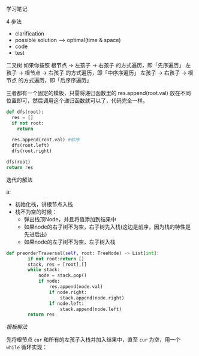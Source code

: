 学习笔记

4 步法
* clarification
* possible solution --> optimal(time & space)
* code
* test


二叉树
如果你按照 根节点 -> 左孩子 -> 右孩子 的方式遍历，即「先序遍历」
左孩子 -> 根节点 -> 右孩子 的方式遍历，即「中序序遍历」
左孩子 -> 右孩子 -> 根节点 的方式遍历，即「后序序遍历」

三者都有一个固定的模板，只需将递归函数里的 res.append(root.val) 放在不同位置即可，然后调用这个递归函数就可以了，代码完全一样。

```python
def dfs(root):
  res = []
  if not root:
    return
  
  res.append(root.val) #前序
  dfs(root.left)
  dfs(root.right)

dfs(root)
return res
```

迭代的解法

a:

* 初始化栈，讲根节点入栈
* 栈不为空的时候：
  * 弹出栈顶Node，并且将值添加到结果中
  * 如果node的右子树不为空，右子树先入栈(这边是前序，因为栈的特性是先进后出)
  * 如果node的左子树不为空，左子树入栈 

```python
def preorderTraversal(self, root: TreeNode) -> List[int]:
        if not root:return []
        stack, res = [root],[]
        while stack:
            node = stack.pop()
            if node:
                res.append(node.val)
                if node.right:
                    stack.append(node.right)
                if node.left:
                    stack.append(node.left)
        return res
```

*模板解法*

先将根节点 `cur` 和所有的左孩子入栈并加入结果中，直至 `cur` 为空，用一个 `while` 循环实现：

